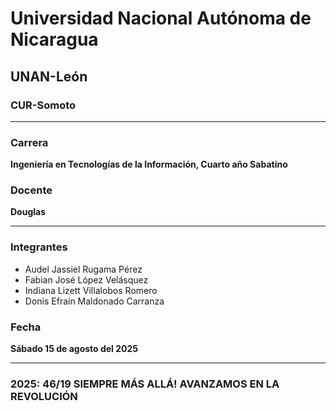 # Universidad Nacional Autónoma de Nicaragua
## UNAN-León 
### CUR-Somoto

---

### Carrera
**Ingeniería en Tecnologías de la Información, Cuarto año Sabatino**



### Docente
**Douglas**

---

### Integrantes
- Audel Jassiel Rugama Pérez
- Fabian José López Velásquez
- Indiana Lizett Villalobos Romero
- Donis Efraín Maldonado Carranza

### Fecha
**Sábado 15 de agosto del 2025**

---

### 2025: 46/19 **SIEMPRE MÁS ALLÁ! AVANZAMOS EN LA REVOLUCIÓN**
